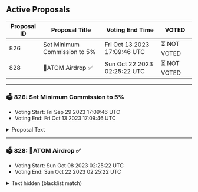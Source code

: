 ## Active Proposals

| Proposal ID | Proposal Title | Voting End Time | VOTED |
|-------------|----------------|-----------------|-------|
| 826 | Set Minimum Commission to 5% | Fri Oct 13 2023 17:09:46 UTC | ⏳ NOT VOTED |
| 828 | 💎ATOM Airdrop ✅ | Sun Oct 22 2023 02:25:22 UTC | ⏳ NOT VOTED |

---

### 🗳 826: Set Minimum Commission to 5%
- Voting Start: Fri Sep 29 2023 17:09:46 UTC
- Voting End: Fri Oct 13 2023 17:09:46 UTC

<details>
<summary>Proposal Text</summary>
 
# Minimum Commission Signalling Proposal

Authors: [Simply Staking](https://twitter.com/SimplyStaking)

## Background of the Issue

This is not the first time the universal minimum commission for validators debate has been brought up. In a previous proposal with a similar context, the overwhelming majority of validators and the community voted against implementing a universal minimum commission.

Whilst this was less than a year ago, we believe that the context has changed with the introduction of Replicated Security.

The proposal below will:

* Introduce a global minimum commission of 5% to allow validators to generate revenue in order to re-invest those funds into the security of the chain through enhanced operational capacity and better infrastructure

* Lead to a reduction in staking APR by 1%.

The minimum commission would remove the incentive for delegators to choose a validator purely off of their commissions. In a healthy governance system, delegators would ideally choose a validator based on other metrics such as the quality of their infrastructure, their socials and their approach towards participation in the network (be it code or governance).

In doing so, this will promote a healthier level of competition rather than a race towards zero.

## Why do we need minimum commissions?

The Cosmos validator ecosystem is diverse with respect to the types of validators that are present. There are validators that are professional companies such as Notional and Simply Staking (the proposers of this proposal) and then there are those validators that validate as a hobby. What all types of validators have in common is the need for revenue. Revenue is required as a justified cause for contributing your time and effort to the cause. Earning income is also required in order to pay for operational expenses and for better infrastructure (which the Hub requires even more so).

With the introduction of Replicated Security and the onboarding of new consumer chains, hardware demands have been ever-increasing. In response to this, there have been a few shifts in commission rates on a per-validator basis. However, the policy on the Hub still remains 0% which once again, leads to unsustainable and unviable operational practice.

## Financial Viability and Sustainability of a Validator in the Replicated Security Era

According to recent Chorus One research on onboarding consumer chains, some interesting insights were presented. The report presented how much costs are associated with running a node with the lower-bound estimate calculated to be roughly 5K.

In that same study they shared that, based on their estimates, those validators with a voting power of 0.2% on the Cosmos Hub would just about break even when two consumer chains will be on-boarded. That scenario has happened already with the successful onboarding of Neutron and Stride as consumer chains. It is important to note that the research had the assumption that validators had a 5% commission attached to them.

Assuming that there are validators who run with 0% commission with the hopes of climbing the set, they will have sunken costs of roughly 5K per year with no revenue. This is not a sustainable practice for a network which boasts about its security. For a validator running on 0% commission with the hopes of one day raising their commission to generate enough revenue to turn sustainable, they need to reach a share of 0.4% in voting power on the Hub which equates to roughly 980,000 ATOM delegated to them.

If the whole premise of the Hub is being a chain for providing security to other chains, we would need a set of robust validators with strong hardware, infrastructure and sustainable revenue streams in order to provide what is going to be asked of the Hub when more consumer chains get on-boarded.

## Centralising Risks

There is a plausible case that due to the increased costs associated with Replicated Security and running a validator at no/low commissions, those validators are most susceptible to ceasing operations due to the extreme pressure of off-chain costs and the lack of on-chain cash flow generation.

From the basis of funding, the Cosmos Hub can not assure itself of the validator's continued participation in the future. The objective is to formulate a resilient, reliable, and enduring Cosmos Hub -- we see no avenue to this eventuality under a system that does not effectively monetarily support its node operators. In such a system, where validators are likely to become defunct, delegators will turn to reputable large validators for safe harbour thus increasing and consolidating the voting power of the Cosmos Hub.

If this scenario happens with a few validators, one can see the possible issue of having a more centralised system. This is why we need to protect those validators by allowing them to make some form of revenue which in turn will protect those delegators from an unexpected shutdown of a validator's operations.

## APR Hit

We usually like to discuss changes to the monetary mechanics of the network in APR. Currently, a validator offering 5% commissions will yield a delegator 18.17% on their ATOM. On the other hand, a validator offering 0% commissions will yield 19.12%.

The change for a more secure and sustainable validator set costs a delegator 1% per year in ATOM rewards.

## Why 5%?

We think 5% is the fairest in order to create an equal and sustainable validator set. Those at the bottom can find different value approaches for delegators to delegate to them whilst actively generating revenue for their operations.

Take the lowest validator in the set at the moment with 42,953 ATOM bonded on their validator. Assuming a 5% global minimum fee is applied, this validator would earn 902 per year on their tokens. All of the funding could be used to re-invest in hardware or to cover some costs or to even pay for marketing campaigns to boost their delegations.

## Narrowing the gap between validators

Not only are validators with a 0% commission financially unsustainable, but they pose additional risks to users. New users frequently choose 0% validators because they see that there is no cost. However, we have recently seen validators like 'nodes by girls' and 'sunflower' who take advantage of this system by attracting delegators with the promise of low commissions but then without any prior warning, increase the commissions to above normal levels.

We reduce the effectiveness of this type of trickery by having a minimum commission.

## Learning from the Past

The discussions have been present for years starting back in 2019 with Proposal 12 In which the majority of validators voted that having 0% commission is harmful to the network. More recently in Proposal 76 which wished to create a global minimum commission of 5% (similar to this proposal), the overwhelming response was to reject the proposed changes as mentioned above.

We believe that Proposal 76 was on the right track however lacked substance in helping us understand: why we need to raise the commission, the implications involved with such a change, and what are the ways forward for those validators who relied on low commissions as a value play to attract delegators.

Cosmos Forum Post: [Minimum Commission Proposal](https://forum.cosmos.network/t/proposal-last-call-minimum-commission-proposal/11234)

*Please note that this is a signalling proposal and the works to implement the code will be added in a future update to the Cosmos SDK if approved.*

##Governance Votes

- By voting **YES**, you agree that the network should adopt a 5% Minimum Commission across the entire Validator set.
- By voting **NO**, you disagree that the network should adopt a 5% Minimum commission rate.
- By voting **ABSTAIN**, you express no opinion on the matter.
- A **NoWithVeto** vote indicates a proposal either (1) is deemed to be spam, i.e., irrelevant to Cosmos Hub, (2) disproportionately infringes on minority interests, or (3) violates or encourages violation of the rules of engagement as currently set out by Cosmos Hub governance
</details>

---

### 🗳 828: 💎ATOM Airdrop ✅
- Voting Start: Sun Oct 08 2023 02:25:22 UTC
- Voting End: Sun Oct 22 2023 02:25:22 UTC

<details>
<summary>Text hidden (blacklist match)</summary>
 
</details>
